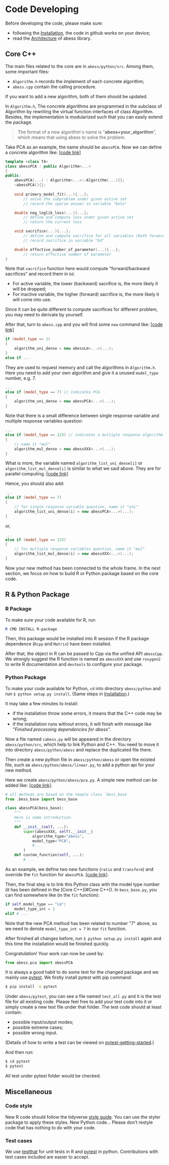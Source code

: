 # Code Developing

Before developing the code, please make sure:
- following the [Installation](../Installation.md), the code in github works on your device;
- read the [Architecture](Architecture.md) of abess library.

## Core C++

The main files related to the core are in `abess/python/src`. Among them, some important files:

- `Algorithm.h` records the implement of each concrete algorithm; 
- `abess.cpp` contain the calling procedure.

If you want to add a new algorithm, both of them should be updated.



In `Algorithm.h`, The concrete algorithms are programmed in the subclass of Algorithm by rewriting the virtual function interfaces of class Algorithm. Besides, the implementation is modularized such that you can easily extend the package. 

>  The format of a new algorithm's name is "**abess+your_algorithm**", which means that using abess to solve the problem.

Take PCA as an example, the name should be `abessPCA`. Now we can define a concrete algorithm like: [[code link]](https://github.com/abess-team/abess/blob/master/python/src/Algorithm.h#:~:text=template%20%3Cclass%20T4%3E-,class%20abessPCA,-%3A%20public%20Algorithm%3CEigen)

```Cpp
template <class T4>
class abessPCA : public Algorithm<...>
{
public:
    abessPCA(...) : Algorithm<...>::Algorithm(...){};
    ~abessPCA(){};
 
    void primary_model_fit(...){...};
        // solve the subproblem under given active set
        // record the sparse answer in variable "beta"

    double neg_loglik_loss(...){...};
        // define and compute loss under given active set
        // return the current loss

    void sacrifice(...){...};
        // define and compute sacrifice for all variables (both forward and backward)
        // record sacrifice in variable "bd"

    double effective_number_of_parameter(...){...};
		// return effective number of parameter
}
```

Note that `sacrifice` function here would compute "forward/backward sacrifices" and record them in `bd`.

- For active variable, the lower (backward) sacrifice is, the more likely it will be dropped;
- For inactive variable, the higher (forward) sacrifice is, the more likely it will come into use.

Since it can be quite different to compute sacrifices for different problem, you may need to derivate by yourself.



After that, turn to `abess.cpp` and you will find some `new` command like: [[code link]](https://github.com/abess-team/abess/blob/master/python/src/abess.cpp#:~:text=algorithm_uni_dense%20%3D%20new%20abessLm)

```Cpp
if (model_type == 1)
{
    algorithm_uni_dense = new abessLm<...>(...);
}
else if ...
```

They are used to request memory and call the algorithms in `Algorithm.h`. Here you need to add your own algorithm and give it a unused `model_type` number, e.g. 7.

```Cpp
...
else if (model_type == 7) // indicates PCA
{
    algorithm_uni_dense = new abessPCA<...>(...);
}
```

Note that there is a small difference between single response variable and multiple response variables question:

```Cpp
...
else if (model_type == 123) // indicates a multiple response algorithm
{
    // name it "mul"
    algorithm_mul_dense = new abessXXX<...>(...);
}
```

What is more, the variable named `algorithm_list_uni_dense[i]` or `algorithm_list_mul_dense[i]` is similar to what we said above. They are for parallel computing. [[code link]](https://github.com/abess-team/abess/blob/master/python/src/abess.cpp#:~:text=algorithm_list_uni_dense%5Bi%5D%20%3D%20new%20abessLm)

Hence, you should also add:

```Cpp
...
else if (model_type == 7)
{
    // for single response variable question, name it "uni"
    algorithm_list_uni_dense[i] = new abessPCA<...>(...);
}
```

or,

```Cpp
...
else if (model_type == 123)
{
    // for multiple response variables question, name it "mul"
    algorithm_list_mul_dense[i] = new abessXXX<...>(...);
}
```

Now your new method has been connected to the whole frame. In the next section, we focus on how to build R or Python package based on the core code.

## R & Python Package

### R Package

To make sure your code available for R, run 
```powershell
R CMD INSTALL R-package
```
Then, this package would be installed into R session if the R package dependence (`Rcpp` and `Matrix`) have been installed. 

After that, the object in R can be passed to Cpp via the 
unified API `abessCpp`. We strongly suggest the R function is named as `abessXXX` and use `roxygen2` to write R documentation and `devtools` to configure your package. 

### Python Package

To make your code available for Python, `cd` into directory `abess/python` and run `$ python setup.py install`. (Same steps in [Installation](https://abess.readthedocs.io/en/latest/Installation.html#latest-release).)

It may take a few minutes to install:

- if the installation throw some errors, it means that the C++ code may be wrong;
- if the installation runs without errors, it will finish with message like "*Finished processing dependencies for abess*". 

Now a file named `cabess.py` will be appeared in the directory `abess/python/src`, which help to link Python and C++. You need to move it into directory `abess/python/abess` and replace the duplicated file there.

Then create a new python file in `abess/python/abess` or open the existed file, such as `abess/python/abess/linear.py`, to add a python api for your new method. 

Here we create `abess/python/abess/pca.py`. A simple new method can be added like: [[code link]](https://github.com/abess-team/abess/blob/master/python/abess/pca.py).

```Python
# all methods are based on the temple class `bess_base`
from .bess_base import bess_base

class abessPCA(bess_base): 
    """
    Here is some introduction.
    """
    def __init__(self, ...):
        super(abessXXX, self).__init__(
            algorithm_type="abess", 
            model_type="PCA", 
            # ...
        )
    def custom_function(self, ...):
        # ...
```

As an example, we define two new functions (`ratio` and `transform`) and override the `fit` function for `abessPCA`. [[code link]](https://github.com/abess-team/abess/blob/master/python/abess/pca.py).

Then, the final step is to link this Python class with the model type number (it has been defined in the [Core C++](#Core C++)). In `bess_base.py`, you can find somewhere like (in the `fit` function): 

```Python
if self.model_type == "Lm":
    model_type_int = 1
elif # ...
```

Note that the new PCA method has been related to number "7" above, so we need to denote `model_type_int = 7` in our `fit` function. 

After finished all changes before, run `$ python setup.py install` again and this time the installation would be finished quickly. 

Congratulation! Your work can now be used by:

```Python
from abess.pca import abessPCA
```



It is always a good habit to do some test for the changed package and we mainly use [pytest](https://docs.pytest.org/). We firstly install pytest with pip command:

```bash
$ pip install -U pytest
```

Under `abess/pytest`, you can see a file named `test_all.py` and it is the test file for all existing code. Please feel free to add your test code into it or simply create a new test file under that folder. The test code should at least contain:

- possible input/output modes;
- possible extreme cases;
- possible wrong input.

(Details of how to write a test can be viewed on [pytest-getting-started](https://docs.pytest.org/en/6.2.x/getting-started.html).)

And then run:

```bash
$ cd pytest
$ pytest
```

All test under pytest folder would be checked.

## Miscellaneous

### Code style
New R code should follow the tidyverse [style guide](https://style.tidyverse.org/). You can use the styler package to apply these styles. 
New Python code...
Please don’t restyle code that has nothing to do with your code.

### Test cases
We use [testthat](cran.r-project.org/web/packages/testthat) for unit tests in R and [pytest](https://pypi.org/project/pytest/) in python. Contributions with test cases included are easier to accept.
